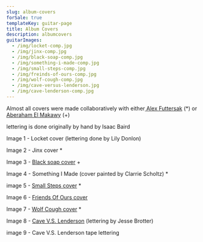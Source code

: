 ```yaml
---
slug: album-covers
forSale: true
templateKey: guitar-page
title: Album Covers
description: albumcovers
guitarImages:
  - /img/locket-comp.jpg
  - /img/jinx-comp.jpg
  - /img/black-soap-comp.jpg
  - /img/something-i-made-comp.jpg
  - /img/small-steps-comp.jpg
  - /img/freinds-of-ours-comp.jpg
  - /img/wolf-cough-comp.jpg
  - /img/cave-versus-lenderson.jpg
  - /img/cave-lenderson-comp.jpg
---
```

Almost all covers were made collaboratively with either[ Alex Futtersak](https://www.afuttersak.com/) (*) or [Aberaham El Makawy](https://aintwet.nyc/) (+)

lettering is done originally by hand by Isaac Baird 

Image 1 - Locket cover (lettering done by Lily Donlon)

Image 2 - Jinx cover *

Image 3 - [Black soap cover](https://mikelikesrap.bandcamp.com/album/black-soap) +

Image 4 - Something I Made (cover painted by Clarrie Scholtz) *

image 5 - [Small Steps cover](https://maxbuckland.bandcamp.com/) *

Image 6 - [Friends Of Ours cover](https://slumsnyc.bandcamp.com/album/friends-of-ours)

Image 7 - [Wolf Cough cover](https://www.youtube.com/watch?v=pWuAEe0HHUc) *

Image 8 - [Cave V.S. Lenderson](https://citruscityrecords.bandcamp.com/album/cave-v-s-lenderson) (lettering by Jesse Brotter)

image 9 - Cave V.S. Lenderson tape lettering
